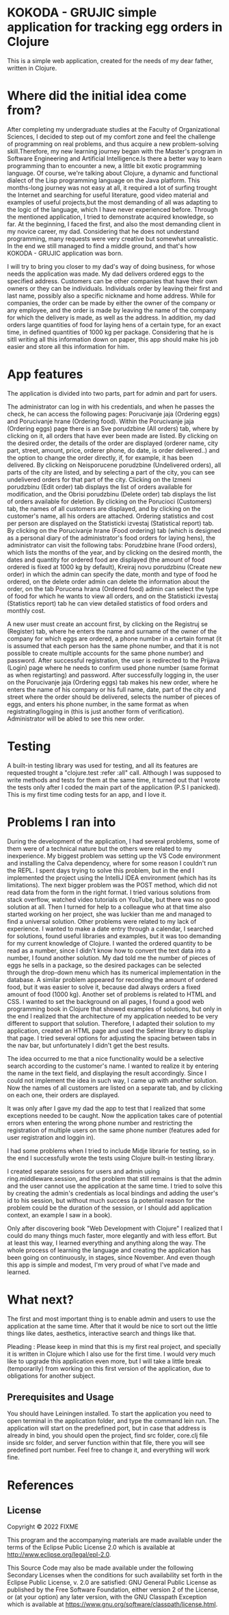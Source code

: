 # KOKODA - GRUJIC simple application for tracking egg orders in Clojure
This is a simple web application, created for the needs of my dear father, written in Clojure.

# Where did the initial idea come from?

After completing my undergraduate studies at the Faculty of Organizational Sciences, I decided to step out of my comfort zone and feel the challenge of programming on real problems, and thus acquire a new problem-solving skill.Therefore, my new learning journey began with the Master's program in Software Engineering and Artificial Intelligence.Is there a better way to learn programming than to encounter a new, a little bit exotic programming language. Of course, we're talking about Clojure, a dynamic and functional dialect of the Lisp programming language on the Java platform.
This months-long journey was not easy at all, it required a lot of surfing trought the Internet and searching for useful literature, good video material and examples of useful projects,but the most demanding of all was adapting to the logic of the language, which I have never experienced before.
Through the mentioned application, I tried to demonstrate acquired knowledge, so far. At the beginning, I faced the first, and also the most demanding client in my novice career, my dad. Considering that he does not understand programming, many requests were very creative but somewhat unrealistic. In the end we still managed to find a middle ground, and that's how KOKODA - GRUJIC application was born.

I will try to bring you closer to my dad's way of doing business, for whose needs the application was made. My dad delivers ordered eggs to the specified address. Customers can be other companies that have their own owners or they can be individuals. Individuals order by leaving their first and last name, possibly also a specific nickname and home address. While for companies, the order can be made by either the owner of the company or any employee, and the order is made by leaving the name of the company for which the delivery is made, as well as the address. In addition, my dad orders large quantities of food for laying hens of a certain type, for an exact time, in defined quantities of 1000 kg per package. Considering that he is sitll writing all this information down on paper, this app should make his job easier and store all this information for him.

# App features

The application is divided into two parts, part for admin and part for users. 

The administrator can log in with his credentials, and when he passes the check, he can access the following pages: Porucivanje jaja (Ordering eggs) and Porucivanje hrane (Ordering food). Within the Porucivanje jaja (Ordering eggs) page there is an Sve porudzbine (All orders) tab, where by clicking on it, all orders that have ever been made are listed. By clicking on the desired order, the details of the order are displayed (orderer name, city part, street, amount, price, orderer phone, do date, is order delivered..) and the option to change the order directly, if, for example, it has been delivered. By clicking on Neisporucene porudzbine (Undelivered orders), all parts of the city are listed, and by selecting a part of the city, you can see undelivered orders for that part of the city. Clicking on the Izmeni porudzbinu (Edit order) tab displays the list of orders available for modification, and the Obrisi porudzbinu (Delete order) tab displays the list of orders available for deletion. By clicking on the Porucioci (Customers) tab, the names of all customers are displayed, and by clicking on the customer's name, all his orders are attached. Ordering statistics and cost per person are displayed on the  Statisticki izvestaj (Statistical report) tab.
By clicking on the  Porucivanje hrane (Food ordering) tab (which is designed as a personal diary of the administrator's food orders for laying hens), the administrator can visit the following tabs: Porudzbine hrane (Food orders), which lists the months of the year, and by clicking on the desired month, the dates and quantity for ordered food are displayed (the amount of food ordered is fixed at 1000 kg by default), Kreiraj novu porudzbinu (Create new order) in which the admin can specify the date, month and type of food he ordered, on the delete order admin can delete the information about the order, on the tab Porucena hrana (Ordered food) admin can select the type of food for which he wants to view all orders, and on the Statisticki izvestaj (Statistics report) tab he can view detailed statistics of food orders and monthly cost.


A new user must create an account first, by clicking on the Registruj se (Register) tab, where he enters the name and surname of the owner of the company for which eggs are ordered, a phone number in a certain format (it is assumed that each person has the same phone number, and that it is not possible to create multiple accounts for the same phone number) and password. After successful registration, the user is redirected to the Prijava (Login) page where he needs to confirm used phone number (same format as when registarting) and password. After successfully logging in, the user on the Porucivanje jaja (Ordering eggs) tab makes his new order, where he enters the name of his company or his full name, date, part of the city and street where the order should be delivered, selects the number of pieces of eggs, and enters his phone number, in the same format as when registrating/logging in (this is just another form of verification). Administrator will be abled to see this new order.

# Testing

A built-in testing library was used for testing, and all its features are requested trought a "clojure.test :refer :all" call. Although I was supposed to write methods and tests for them at the same time, it turned out that I wrote the tests only after I coded the main part of the application (P.S I panicked). This is my first time coding tests for an app, and I love it.

# Problems I ran into

During the development of the application, I had several problems, some of them were of a technical nature but the others were related to my inexperience. My biggest problem was setting up the VS Code environment and installing the Calva dependency, where for some reason I couldn't run the REPL. I spent days trying to solve this problem, but in the end I implemented the project using the IntelliJ IDEA environment (which has its limitations).
The next bigger problem was the POST method, which did not read data from the form in the right format. I tried various solutions from stack overflow, watched video tutorials on YouTube, but there was no good solution at all. Then I turned for help to a colleague who at that time also started working on her project, she was luckier than me and managed to find a universal solution. Other problems were related to my lack of experience. I wanted to make a date entry through a calendar, I searched for solutions, found useful libraries and examples, but it was too demanding for my current knowledge of Clojure.
I wanted the ordered quantity to be read as a number, since I didn't know how to convert the text data into a number, I found another solution. My dad told me the number of pieces of eggs he sells in a package, so the desired packages can be selected through the drop-down menu which has its numerical implementation in the database. A similar problem appeared for recording the amount of ordered food, but it was easier to solve it, because dad always orders a fixed amount of food (1000 kg).
Another set of problems is related to HTML and CSS. I wanted to set the background on all pages, I found a good web programming book in Clojure that showed examples of solutions, but only in the end I realized that the architecture of my application needed to be very different to support that solution. Therefore, I adapted their solution to my application, created an HTML page and used the Selmer library to display that page. I tried several options for adjusting the spacing between tabs in the nav bar, but unfortunately I didn't get the best results.

The idea occurred to me that a nice functionality would be a selective search according to the customer's name. I wanted to realize it  by entering the name in the text field, and displaying the result accordingly. Since I could not implement the idea in such way, I came up with another solution. Now the names of all customers are listed on a separate tab, and by clicking on each one, their orders are displayed.

It was only after I gave my dad the app to test that I realized that some exceptions needed to be caught. Now the application takes care of potential errors when entering the wrong phone number and restricting the registration of multiple users on the same phone number (features aded for user registration and loggin in).

I had some problems when I tried to include Midje librarie for testing, so in the end I successfully wrote the tests using Clojure built-in testing library.

I created separate sessions for users and admin using ring.middleware.session, and the problem that still remains is that the admin and the user cannot use the application at the same time. I tried to solve this by creating the admin's credentials as local bindings and adding the user's id to his session, but without much success (a potential reason for the problem could be the duration of the session, or I should add application context, an example I saw in a book).

Only after discovering book "Web Development with Clojure" I realized that I could do many things much faster, more elegantly and with less effort. But at least this way, I learned everything and anything along the way.
The whole process of learning the language and creating the application has been going on continuously, in stages, since November. And even though this app is simple and modest, I'm very proud of what I've made and learned.

# What next?

The first and most important thing is to enable admin and users to use the application at the same time.
After that it would be nice to sort out the little things like dates, aesthetics, interactive search and things like that.

Pleading : Please keep in mind that this is my first real project, and specially it is written in Clojure which I also use for the first time. I would very much like to upgrade this application even more, but I will take a little break (temporarily) from working on this first version of the application, due to obligations for another subject.

## Prerequisites and Usage 

You should have Leiningen installed. To start the application you need to open terminal in the application folder, and type the command lein run. The application will start on the predefined port, but in case that address is already in bind, you should open the project, find src folder, core.clj file inside src folder, and server function within that file, there you will see predefined port number. Feel free to change it, and everything will work fine.

# References

## License

Copyright © 2022 FIXME

This program and the accompanying materials are made available under the
terms of the Eclipse Public License 2.0 which is available at
http://www.eclipse.org/legal/epl-2.0.

This Source Code may also be made available under the following Secondary
Licenses when the conditions for such availability set forth in the Eclipse
Public License, v. 2.0 are satisfied: GNU General Public License as published by
the Free Software Foundation, either version 2 of the License, or (at your
option) any later version, with the GNU Classpath Exception which is available
at https://www.gnu.org/software/classpath/license.html.
